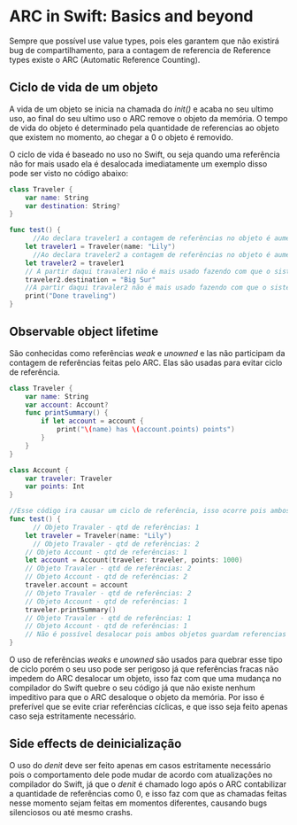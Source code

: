 # ARC in Swift: Basics and beyond

Sempre que possível use value types, pois eles garantem que não existirá bug de compartilhamento, para a contagem de referencia de Reference types existe o ARC (Automatic Reference Counting).

## Ciclo de vida de um objeto
A vida de um objeto se inicia na chamada do _init()_ e acaba no seu ultimo uso, ao final do seu ultimo uso o ARC remove o objeto da memória. O tempo de vida do objeto é determinado pela quantidade de referencias ao objeto que existem no momento, ao chegar a 0 o objeto é removido.

O ciclo de vida é baseado no uso no Swift, ou seja quando uma referência não for mais usado ela é desalocada imediatamente um exemplo disso pode ser visto no código abaixo: 

```swift
class Traveler {
    var name: String
    var destination: String?
}

func test() {
      //Ao declara traveler1 a contagem de referências no objeto é aumentada para 1
    let traveler1 = Traveler(name: "Lily")
      //Ao declara traveler2 a contagem de referências no objeto é aumentada para 2
    let traveler2 = traveler1
    // A partir daqui travaler1 não é mais usado fazendo com que o sistema remova a sua referência, assim diminuindo a contagem de referência para 1.
    traveler2.destination = "Big Sur"
    //A partir daqui travaler2 não é mais usado fazendo com que o sistema remova a sua referência, assim diminuindo a contagem de referência para 0. O objeto criado é desalocado.
    print("Done traveling")
}
```

## Observable object lifetime
São conhecidas como referências _weak_ e _unowned_ e las não participam da contagem de referências feitas pelo ARC. Elas são usadas para evitar ciclo de referência.

```swift
class Traveler {
    var name: String
    var account: Account?
    func printSummary() {
        if let account = account {
            print("\(name) has \(account.points) points")
        }
    }
}

class Account {
    var traveler: Traveler
    var points: Int
}

//Esse código ira causar um ciclo de referência, isso ocorre pois ambos objetos se apontam de forma que não é possível os desalocar.
func test() {
      // Objeto Travaler - qtd de referências: 1
    let traveler = Traveler(name: "Lily")
      // Objeto Travaler - qtd de referências: 2
    // Objeto Account - qtd de referências: 1
    let account = Account(traveler: traveler, points: 1000)
    // Objeto Travaler - qtd de referências: 2
    // Objeto Account - qtd de referências: 2
    traveler.account = account
    // Objeto Travaler - qtd de referências: 2
    // Objeto Account - qtd de referências: 1
    traveler.printSummary()
    // Objeto Travaler - qtd de referências: 1
    // Objeto Account - qtd de referências: 1
    // Não é possível desalocar pois ambos objetos guardam referencias um do outro.
}
```

O uso de referências _weaks_ e _unowned_ são usados para quebrar esse tipo de ciclo porém o seu uso pode ser perigoso já que referências fracas não impedem do ARC desalocar um objeto, isso faz com que uma mudança no compilador do Swift quebre o seu código já que não existe nenhum impeditivo para que o ARC desaloque o objeto da memória. Por isso é preferível que se evite criar referências cíclicas, e que isso seja feito apenas caso seja estritamente necessário.

## Side effects de deinicialização
O uso do _denit_ deve ser feito apenas em casos estritamente necessário pois o comportamento dele pode mudar de acordo com atualizações no compilador do Swift, já que o _denit_ é chamado logo após o ARC contabilizar a quantidade de referências como 0, e isso faz com que as chamadas feitas nesse momento sejam feitas em momentos diferentes, causando bugs silenciosos ou até mesmo crashs.


